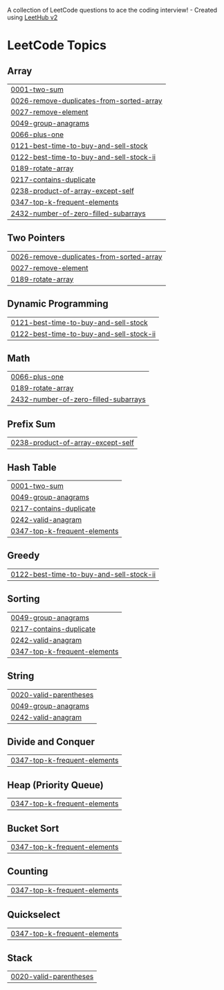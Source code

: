 A collection of LeetCode questions to ace the coding interview! - Created using [LeetHub v2](https://github.com/arunbhardwaj/LeetHub-2.0)
<!---LeetCode Topics Start-->
# LeetCode Topics
## Array
|  |
| ------- |
| [0001-two-sum](https://github.com/jeraldin2003/LeetCode/tree/master/0001-two-sum) |
| [0026-remove-duplicates-from-sorted-array](https://github.com/jeraldin2003/LeetCode/tree/master/0026-remove-duplicates-from-sorted-array) |
| [0027-remove-element](https://github.com/jeraldin2003/LeetCode/tree/master/0027-remove-element) |
| [0049-group-anagrams](https://github.com/jeraldin2003/LeetCode/tree/master/0049-group-anagrams) |
| [0066-plus-one](https://github.com/jeraldin2003/LeetCode/tree/master/0066-plus-one) |
| [0121-best-time-to-buy-and-sell-stock](https://github.com/jeraldin2003/LeetCode/tree/master/0121-best-time-to-buy-and-sell-stock) |
| [0122-best-time-to-buy-and-sell-stock-ii](https://github.com/jeraldin2003/LeetCode/tree/master/0122-best-time-to-buy-and-sell-stock-ii) |
| [0189-rotate-array](https://github.com/jeraldin2003/LeetCode/tree/master/0189-rotate-array) |
| [0217-contains-duplicate](https://github.com/jeraldin2003/LeetCode/tree/master/0217-contains-duplicate) |
| [0238-product-of-array-except-self](https://github.com/jeraldin2003/LeetCode/tree/master/0238-product-of-array-except-self) |
| [0347-top-k-frequent-elements](https://github.com/jeraldin2003/LeetCode/tree/master/0347-top-k-frequent-elements) |
| [2432-number-of-zero-filled-subarrays](https://github.com/jeraldin2003/LeetCode/tree/master/2432-number-of-zero-filled-subarrays) |
## Two Pointers
|  |
| ------- |
| [0026-remove-duplicates-from-sorted-array](https://github.com/jeraldin2003/LeetCode/tree/master/0026-remove-duplicates-from-sorted-array) |
| [0027-remove-element](https://github.com/jeraldin2003/LeetCode/tree/master/0027-remove-element) |
| [0189-rotate-array](https://github.com/jeraldin2003/LeetCode/tree/master/0189-rotate-array) |
## Dynamic Programming
|  |
| ------- |
| [0121-best-time-to-buy-and-sell-stock](https://github.com/jeraldin2003/LeetCode/tree/master/0121-best-time-to-buy-and-sell-stock) |
| [0122-best-time-to-buy-and-sell-stock-ii](https://github.com/jeraldin2003/LeetCode/tree/master/0122-best-time-to-buy-and-sell-stock-ii) |
## Math
|  |
| ------- |
| [0066-plus-one](https://github.com/jeraldin2003/LeetCode/tree/master/0066-plus-one) |
| [0189-rotate-array](https://github.com/jeraldin2003/LeetCode/tree/master/0189-rotate-array) |
| [2432-number-of-zero-filled-subarrays](https://github.com/jeraldin2003/LeetCode/tree/master/2432-number-of-zero-filled-subarrays) |
## Prefix Sum
|  |
| ------- |
| [0238-product-of-array-except-self](https://github.com/jeraldin2003/LeetCode/tree/master/0238-product-of-array-except-self) |
## Hash Table
|  |
| ------- |
| [0001-two-sum](https://github.com/jeraldin2003/LeetCode/tree/master/0001-two-sum) |
| [0049-group-anagrams](https://github.com/jeraldin2003/LeetCode/tree/master/0049-group-anagrams) |
| [0217-contains-duplicate](https://github.com/jeraldin2003/LeetCode/tree/master/0217-contains-duplicate) |
| [0242-valid-anagram](https://github.com/jeraldin2003/LeetCode/tree/master/0242-valid-anagram) |
| [0347-top-k-frequent-elements](https://github.com/jeraldin2003/LeetCode/tree/master/0347-top-k-frequent-elements) |
## Greedy
|  |
| ------- |
| [0122-best-time-to-buy-and-sell-stock-ii](https://github.com/jeraldin2003/LeetCode/tree/master/0122-best-time-to-buy-and-sell-stock-ii) |
## Sorting
|  |
| ------- |
| [0049-group-anagrams](https://github.com/jeraldin2003/LeetCode/tree/master/0049-group-anagrams) |
| [0217-contains-duplicate](https://github.com/jeraldin2003/LeetCode/tree/master/0217-contains-duplicate) |
| [0242-valid-anagram](https://github.com/jeraldin2003/LeetCode/tree/master/0242-valid-anagram) |
| [0347-top-k-frequent-elements](https://github.com/jeraldin2003/LeetCode/tree/master/0347-top-k-frequent-elements) |
## String
|  |
| ------- |
| [0020-valid-parentheses](https://github.com/jeraldin2003/LeetCode/tree/master/0020-valid-parentheses) |
| [0049-group-anagrams](https://github.com/jeraldin2003/LeetCode/tree/master/0049-group-anagrams) |
| [0242-valid-anagram](https://github.com/jeraldin2003/LeetCode/tree/master/0242-valid-anagram) |
## Divide and Conquer
|  |
| ------- |
| [0347-top-k-frequent-elements](https://github.com/jeraldin2003/LeetCode/tree/master/0347-top-k-frequent-elements) |
## Heap (Priority Queue)
|  |
| ------- |
| [0347-top-k-frequent-elements](https://github.com/jeraldin2003/LeetCode/tree/master/0347-top-k-frequent-elements) |
## Bucket Sort
|  |
| ------- |
| [0347-top-k-frequent-elements](https://github.com/jeraldin2003/LeetCode/tree/master/0347-top-k-frequent-elements) |
## Counting
|  |
| ------- |
| [0347-top-k-frequent-elements](https://github.com/jeraldin2003/LeetCode/tree/master/0347-top-k-frequent-elements) |
## Quickselect
|  |
| ------- |
| [0347-top-k-frequent-elements](https://github.com/jeraldin2003/LeetCode/tree/master/0347-top-k-frequent-elements) |
## Stack
|  |
| ------- |
| [0020-valid-parentheses](https://github.com/jeraldin2003/LeetCode/tree/master/0020-valid-parentheses) |
<!---LeetCode Topics End-->